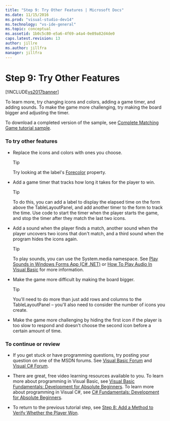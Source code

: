 ```yaml
---
title: "Step 9: Try Other Features | Microsoft Docs"
ms.date: 11/15/2016
ms.prod: "visual-studio-dev14"
ms.technology: "vs-ide-general"
ms.topic: conceptual
ms.assetid: 1b0c5c80-e5a6-4f69-a4a4-0e89a82d4de0
caps.latest.revision: 13
author: jillre
ms.author: jillfra
manager: jillfra
---
```

# Step 9: Try Other Features
[!INCLUDE[vs2017banner](../includes/vs2017banner.md)]

To learn more, try changing icons and colors, adding a game timer, and adding sounds. To make the game more challenging, try making the board bigger and adjusting the timer.

 To download a completed version of the sample, see [Complete Matching Game tutorial sample](https://docs.microsoft.com/samples/browse/-samples).

### To try other features

- Replace the icons and colors with ones you choose.

    > [!TIP]
    > Try looking at the label's [Forecolor](https://msdn.microsoft.com/library/system.windows.forms.control.forecolor%28v=vs.110%29.aspx) property.

- Add a game timer that tracks how long it takes for the player to win.

    > [!TIP]
    > To do this, you can add a label to display the elapsed time on the form above the TableLayoutPanel, and add another timer to the form to track the time. Use code to start the timer when the player starts the game, and stop the timer after they match the last two icons.

- Add a sound when the player finds a match, another sound when the player uncovers two icons that don't match, and a third sound when the program hides the icons again.

    > [!TIP]
    > To play sounds, you can use the System.media namespace. See [Play Sounds in Windows Forms App (C# .NET)](https://www.youtube.com/watch?v=qOh4ooHg1UU&feature=youtu.be) or [How To Play Audio In Visual Basic](https://www.youtube.com/watch?v=-4oPDeQrtMs&feature=youtu.be) for more information.

- Make the game more difficult by making the board bigger.

    > [!TIP]
    > You'll need to do more than just add rows and columns to the TableLayoutPanel – you'll also need to consider the number of icons you create.

- Make the game more challenging by hiding the first icon if the player is too slow to respond and doesn't choose the second icon before a certain amount of time.

### To continue or review

- If you get stuck or have programming questions, try posting your question on one of the MSDN forums. See [Visual Basic Forum](https://social.msdn.microsoft.com/Forums/en-US/home) and [Visual C# Forum](https://social.msdn.microsoft.com/Forums/en-US/home).

- There are great, free video learning resources available to you. To learn more about programming in Visual Basic, see [Visual Basic Fundamentals: Development for Absolute Beginners](https://channel9.msdn.com/Series/Visual-Basic-Development-for-Absolute-Beginners). To learn more about programming in Visual C#, see [C# Fundamentals: Development for Absolute Beginners](https://channel9.msdn.com/Series/C-Sharp-Fundamentals-Development-for-Absolute-Beginners).

- To return to the previous tutorial step, see [Step 8: Add a Method to Verify Whether the Player Won](../ide/step-8-add-a-method-to-verify-whether-the-player-won.md).
